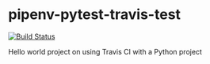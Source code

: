 # pipenv-pytest-travis-test
[![Build Status](https://travis-ci.com/ralbertazzi/pipenv-pytest-travis-test.svg?branch=master)](https://travis-ci.com/ralbertazzi/pipenv-pytest-travis-test)

Hello world project on using Travis CI with a Python project
